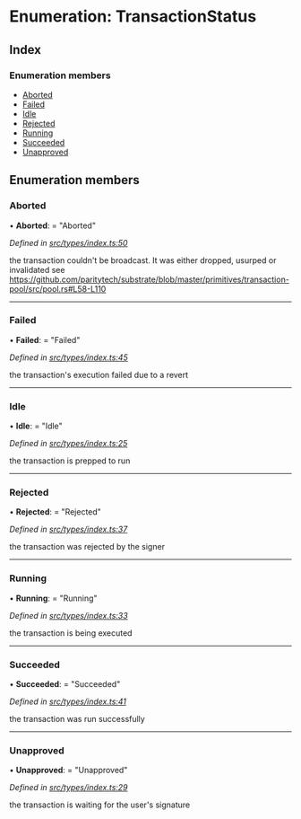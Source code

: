 # Enumeration: TransactionStatus

## Index

### Enumeration members

* [Aborted](transactionstatus.md#aborted)
* [Failed](transactionstatus.md#failed)
* [Idle](transactionstatus.md#idle)
* [Rejected](transactionstatus.md#rejected)
* [Running](transactionstatus.md#running)
* [Succeeded](transactionstatus.md#succeeded)
* [Unapproved](transactionstatus.md#unapproved)

## Enumeration members

###  Aborted

• **Aborted**: = "Aborted"

*Defined in [src/types/index.ts:50](https://github.com/PolymathNetwork/polymesh-sdk/blob/5b409784/src/types/index.ts#L50)*

the transaction couldn't be broadcast. It was either dropped, usurped or invalidated
see https://github.com/paritytech/substrate/blob/master/primitives/transaction-pool/src/pool.rs#L58-L110

___

###  Failed

• **Failed**: = "Failed"

*Defined in [src/types/index.ts:45](https://github.com/PolymathNetwork/polymesh-sdk/blob/5b409784/src/types/index.ts#L45)*

the transaction's execution failed due to a revert

___

###  Idle

• **Idle**: = "Idle"

*Defined in [src/types/index.ts:25](https://github.com/PolymathNetwork/polymesh-sdk/blob/5b409784/src/types/index.ts#L25)*

the transaction is prepped to run

___

###  Rejected

• **Rejected**: = "Rejected"

*Defined in [src/types/index.ts:37](https://github.com/PolymathNetwork/polymesh-sdk/blob/5b409784/src/types/index.ts#L37)*

the transaction was rejected by the signer

___

###  Running

• **Running**: = "Running"

*Defined in [src/types/index.ts:33](https://github.com/PolymathNetwork/polymesh-sdk/blob/5b409784/src/types/index.ts#L33)*

the transaction is being executed

___

###  Succeeded

• **Succeeded**: = "Succeeded"

*Defined in [src/types/index.ts:41](https://github.com/PolymathNetwork/polymesh-sdk/blob/5b409784/src/types/index.ts#L41)*

the transaction was run successfully

___

###  Unapproved

• **Unapproved**: = "Unapproved"

*Defined in [src/types/index.ts:29](https://github.com/PolymathNetwork/polymesh-sdk/blob/5b409784/src/types/index.ts#L29)*

the transaction is waiting for the user's signature
